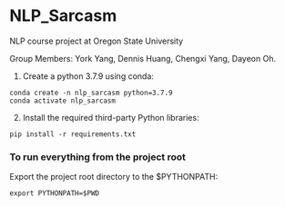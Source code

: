 # NLP_Sarcasm
NLP course project at Oregon State University 

Group Members:
York Yang,
Dennis Huang,
Chengxi Yang,
Dayeon Oh.

1. Create a python 3.7.9 using conda:

```
conda create -n nlp_sarcasm python=3.7.9
conda activate nlp_sarcasm
```
2. Install the required third-party Python libraries:

```
pip install -r requirements.txt
```

### To run everything from the project root

Export the project root directory to the $PYTHONPATH:

```
export PYTHONPATH=$PWD
```
